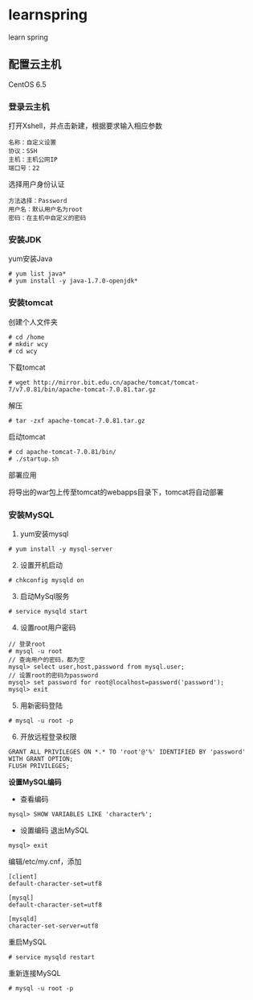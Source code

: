 # learnspring
learn spring

## 配置云主机
CentOS 6.5

### 登录云主机
打开Xshell，并点击新建，根据要求输入相应参数
```
名称：自定义设置
协议：SSH
主机：主机公网IP
端口号：22
```

选择用户身份认证
```
方法选择：Password
用户名：默认用户名为root
密码：在主机中自定义的密码
```

### 安装JDK
yum安装Java
```
# yum list java*
# yum install -y java-1.7.0-openjdk*
```

### 安装tomcat
创建个人文件夹
```
# cd /home
# mkdir wcy
# cd wcy
```

下载tomcat
```
# wget http://mirror.bit.edu.cn/apache/tomcat/tomcat-7/v7.0.81/bin/apache-tomcat-7.0.81.tar.gz
```

解压
```
# tar -zxf apache-tomcat-7.0.81.tar.gz
```

启动tomcat
```
# cd apache-tomcat-7.0.81/bin/
# ./startup.sh
```

部署应用

将导出的war包上传至tomcat的webapps目录下，tomcat将自动部署

### 安装MySQL
1. yum安装mysql
```
# yum install -y mysql-server
```

2. 设置开机启动
```
# chkconfig mysqld on
```

3. 启动MySql服务
```
# service mysqld start
```

4. 设置root用户密码
```
// 登录root
# mysql -u root
// 查询用户的密码，都为空
mysql> select user,host,password from mysql.user;
// 设置root的密码为password
mysql> set password for root@localhost=password('password');
mysql> exit
```

5. 用新密码登陆
```
# mysql -u root -p
```

6. 开放远程登录权限
```
GRANT ALL PRIVILEGES ON *.* TO 'root'@'%' IDENTIFIED BY 'password' WITH GRANT OPTION;
FLUSH PRIVILEGES;
```

**设置MySQL编码**

- 查看编码
```
mysql> SHOW VARIABLES LIKE 'character%';
```

- 设置编码
退出MySQL
```
mysql> exit
```
编辑/etc/my.cnf，添加
```
[client]
default-character-set=utf8

[mysql]
default-character-set=utf8

[mysqld]
character-set-server=utf8
```
重启MySQL
```
# service mysqld restart
```
重新连接MySQL
```
# mysql -u root -p
```